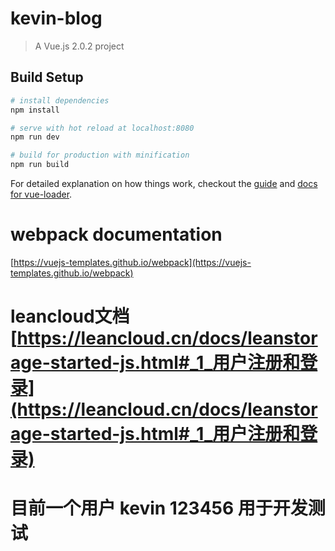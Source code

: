 # kevin-blog

> A Vue.js 2.0.2 project

## Build Setup

``` bash
# install dependencies
npm install

# serve with hot reload at localhost:8080
npm run dev

# build for production with minification
npm run build
```

For detailed explanation on how things work, checkout the [guide](http://vuejs-templates.github.io/webpack/) and [docs for vue-loader](http://vuejs.github.io/vue-loader).

# webpack documentation
[https://vuejs-templates.github.io/webpack](https://vuejs-templates.github.io/webpack)
# leancloud文档 [https://leancloud.cn/docs/leanstorage-started-js.html#_1_用户注册和登录](https://leancloud.cn/docs/leanstorage-started-js.html#_1_用户注册和登录)

# 目前一个用户 kevin 123456 用于开发测试
